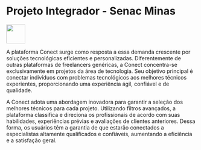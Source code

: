 # Projeto Integrador - Senac Minas

<img src="https://upload.wikimedia.org/wikipedia/commons/thumb/8/86/Senac_logo.svg/2560px-Senac_logo.svg.png" width="50px">

A plataforma Conect surge como resposta a essa demanda crescente por soluções
tecnológicas eficientes e personalizadas. Diferentemente de outras plataformas de
freelancers genéricas, a Conect concentra-se exclusivamente em projetos da área de
tecnologia. Seu objetivo principal é conectar indivíduos com problemas tecnológicos aos
melhores técnicos experientes, proporcionando uma experiência ágil, confiável e de
qualidade.

A Conect adota uma abordagem inovadora para garantir a seleção dos melhores técnicos para
cada projeto. Utilizando filtros avançados, a plataforma classifica e direciona os profissionais
de acordo com suas habilidades, experiências prévias e avaliações de clientes anteriores.
Dessa forma, os usuários têm a garantia de que estarão conectados a especialistas altamente
qualificados e confiáveis, aumentando a eficiência e a satisfação geral.
